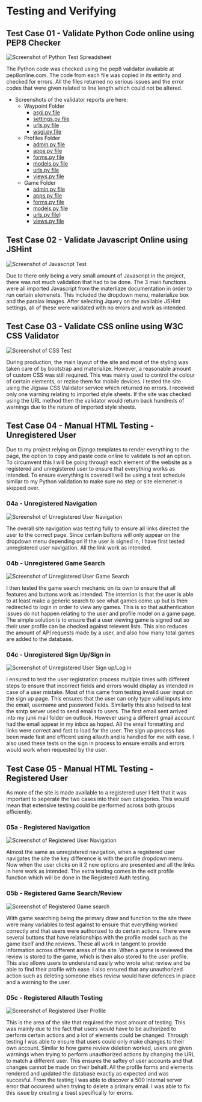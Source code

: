 # Testing and Verifying 

## Test Case 01 - Validate Python Code online using PEP8 Checker

![Screenshot of Python Test Spreadsheet](assets/screenshots/testing/python-validator.PNG "Python Validation")

The Python code was checked using the pep8 validator available at pep8online.com. The code from each file was copied in its entirity and checked for errors. All the files returned no serious issues and the error codes that were given related to line length which could not be altered.

* Screenshots of the validator reports are here:
    * Waypoint Folder
        * [asgi.py file](/assets/screenshots/testing/waypoint-asgi.PNG) 
        * [settings.py file](/assets/screenshots/testing/waypoint-settings.PNG) 
        * [urls.py file](/assets/screenshots/testing/waypoint-urls.PNG) 
        * [wsgi.py file](/assets/screenshots/testing/waypoint-wsgi.PNG)
    * Profiles Folder 
        * [admin.py file](/assets/screenshots/testing/profiles-admin.PNG)
        * [apps.py file](/assets/screenshots/testing/profiles-apps.PNG) 
        * [forms.py file](/assets/screenshots/testing/profiles-forms.PNG) 
        * [models.py file](/assets/screenshots/testing/profiles-models.PNG) 
        * [urls.py file](/assets/screenshots/testing/profiles-urls.PNG) 
        * [views.py file](/assets/screenshots/testing/profiles-views.PNG)
    * Game Folder 
        * [admin.py file](/assets/screenshots/testing/game-admin.PNG) 
        * [apps.py file](/assets/screenshots/testing/game-apps.PNG) 
        * [forms.py file](/assets/screenshots/testing/game-forms.PNG)
        * [models.py file](/assets/screenshots/testing/game-models.PNG)
        * [urls.py file](/assets/screenshots/testing/game-urls.PNG))
        * [views.py file](/assets/screenshots/testing/game-views.PNG)


## Test Case 02 - Validate Javascript Online using JSHint

![Screenshot of Javascript Test](assets/screenshots/testing/js-testing.PNG "JS Validation")

Due to there only being a very small amount of Javascript in the project, there was not much validation that had to be done. The 3 main functions were all imported Javascript from the materliaze documentation in order to run certain elemenets. This included the dropdown menu, materialize box and the paralax images. After selecting Jquery on the available JSHint settings, all of these were validated with no errors and work as intended.

## Test Case 03 - Validate CSS online using W3C CSS Validator

![Screenshot of CSS Test](assets/screenshots/testing/css-validator.PNG "CSS Validation")

During production, the main layout of the site and most of the styling was taken care of by bootstrap and materialize. However, a reasonable amount of custom CSS was still required. This was mainly used to control the colour of certain elements, or rezise them for mobile devices. I tested the site using the Jigsaw CSS Validator service which returned no errors. I received only one warning relating to imported style sheets. If the site was checked using the URL method then the validator would return back hundreds of warnings due to the nature  of imported style sheets.

## Test Case 04 - Manual HTML Testing - Unregistered User

Due to my project relying on Django templates to render everything to the page, the option to copy and paste code online to validate is not an option. To circumvent this I will be going through each element of the website as a registered and unregistered user to ensure that everything works as intended. To ensure everything is covered I will be using a test schedule similar to my Python validation to make sure no step or site elemenet is skipped over.

### 04a - Unregistered Navigation

![Screenshot of Unregistered User Navigation](assets/screenshots/testing/04a-testing.PNG "HTML Validation")

The overall site navigation was testing fully to ensure all links directed the user to the correct page. Since certain buttons will only appear on the dropdown menu depending on if the user is signed in, I have first tested unregistered user navigation. All the link work as intended.

### 04b - Unregistered Game Search

![Screenshot of Unregistered User Game Search](assets/screenshots/testing/04b-testing.PNG "HTML Validation")

I then tested the game search mechanic on its own to ensure that all features and buttons work as intended. The intention is that the user is able to at least make a generic search to see what games come up but is then redirected to login in order to view any games. This is so that authentication issues do not happen relating to the user and profile model on a game page. The simple solution is to ensure that a user viewing game is signed out so their user profile can be checked against relevent lists. This also reduces the amount of API requests made by a user, and also how many total games are added to the database.

### 04c - Unregistered Sign Up/Sign in

![Screenshot of Unregistered User Sign up/Log in](assets/screenshots/testing/04c-testing.PNG "HTML Validation")

I ensured to test the user registration process multiple times with different steps to ensure that incorrect fields and errors would display as intended in case of a user mistake. Most of this came from testing invalid user input on the sign up page. This ensures that the user can only type valid inputs into the email, username and password fields. Similarlly this also helped to test the smtp server used to send emails to users. The first email sent arrived into my junk mail folder on outlook. However using a different gmail account had the email appear in my inbox as hoped. All the email formatting and links were correct and fast to load for the user. The sign up process has been made fast and efficent using allauth and is handled for me with ease. I also used these tests on the sign in process to ensure emails and errors would work when requested by the user.

## Test Case 05 - Manual HTML Testing - Registered User

As more of the site is made available to a registered user I felt that it was important to seperate the two cases into their own catagories. This would mean that extensive testing could be performed across both groups efficiently. 

### 05a - Registered Navigation

![Screenshot of Registered User Navigation](assets/screenshots/testing/05a-testing.PNG "HTML Validation")

Almost the same as unregistered navigation, when a registered user navigates the site the key difference is with the profile dropdown menu. Now when the user clicks on it 2 new options are presented and all the links in here work as intended. The extra testing comes in the edit profile function which will be done in the Registered Auth testing.

### 05b - Registered Game Search/Review

![Screenshot of Registered Game search](assets/screenshots/testing/05b-testing.PNG "HTML Validation")

With game searching being the primary draw and function to the site there were many variables to test against to ensure that everything worked correctly and that users were authorized to do certain actions. There were several buttons that have relationships with the profile model such as the game itself and the reviews. These all work in tangent to provide information across different areas of the site. When a game is reviewed the review is stored to the game, which is then also stored to the user profile. This also allows users to understand easily who wrote what review and be able to find their profile with ease. I also ensured that any unauthorized action such as deleting someone elses review would have defences in place and a warning to the user.

### 05c - Registered Allauth Testing

![Screenshot of Registered User Profile](assets/screenshots/testing/05c-testing.PNG "HTML Validation")

This is the area of the site that required the most amount of testing. This was mainly due to the fact that users would have to be authorized to perform certain actions and a lot of elements could be changed. Through testing I was able to ensure that users could only make changes to their own account. Similar to how game review deletion worked, users are given warnings when trying to perform unauthorized actions by changing the URL to match a different user. This ensures the saftey of user accounts and that changes cannot be made on their behalf. All the profile forms and elements rendered and updated the database exactly as expected and was succesful. From the testing I was able to discover a 500 Internal server error that occureed when trying to delete a primary email. I was able to fix this issue by creating a toast specifically for erorrs.


## 